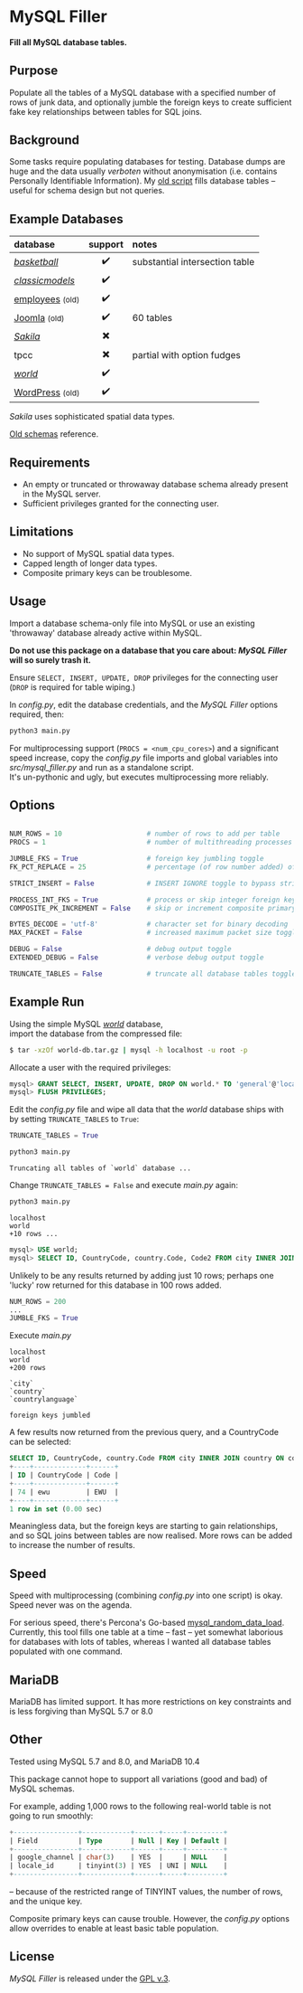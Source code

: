 
# MySQL Filler

#### Fill all MySQL database tables.


## Purpose

Populate all the tables of a MySQL database with a specified number of rows of junk data, and optionally jumble the foreign keys to create sufficient fake key relationships between tables for SQL joins.


## Background

Some tasks require populating databases for testing. Database dumps are huge and the data usually *verboten* without anonymisation (i.e. contains Personally Identifiable Information). My [old script](https://github.com/Tinram/Database-Filler) fills database tables &ndash; useful for schema design but not queries.


## Example Databases

database | support | notes |
:- | :-: | :- |
[*basketball*](https://github.com/Tinram/Database-Filler/blob/master/basketball.sql) | :heavy_check_mark: | substantial intersection table |
[*classicmodels*](https://www.mysqltutorial.org/wp-content/uploads/2018/03/mysqlsampledatabase.zip) | :heavy_check_mark: | |
[employees](https://github.com/ronaldbradford/schema/blob/master/employees.sql) <small>(old)</small> | :heavy_check_mark: | |
[Joomla](https://github.com/ronaldbradford/schema/blob/master/joomla.sql) <small>(old)</small> | :heavy_check_mark: | 60 tables |
[*Sakila*](https://dev.mysql.com/doc/index-other.html) | :heavy_multiplication_x: | |
tpcc | :heavy_multiplication_x: | partial with option fudges |
[*world*](https://dev.mysql.com/doc/index-other.html) | :heavy_check_mark: | |
[WordPress](https://github.com/ronaldbradford/schema/blob/master/wordpress.sql) <small>(old)</small> | :heavy_check_mark: | |

*Sakila* uses sophisticated spatial data types.

[Old schemas](https://github.com/ronaldbradford/schema) reference.


## Requirements

+ An empty or truncated or throwaway database schema already present in the MySQL server.
+ Sufficient privileges granted for the connecting user.


## Limitations

+ No support of MySQL spatial data types.
+ Capped length of longer data types.
+ Composite primary keys can be troublesome.


## Usage

Import a database schema-only file into MySQL or use an existing 'throwaway' database already active within MySQL.

**Do not use this package on a database that you care about: *MySQL Filler* will so surely trash it.**

Ensure `SELECT, INSERT, UPDATE, DROP` privileges for the connecting user (`DROP` is required for table wiping.)

In *config.py*, edit the database credentials, and the *MySQL Filler* options required, then:

```bash
python3 main.py
```

For multiprocessing support (`PROCS = <num_cpu_cores>`) and a significant speed increase, copy the *config.py* file imports and global variables into *src/mysql_filler.py* and run as a standalone script.  
It's un-pythonic and ugly, but executes multiprocessing more reliably.


## Options

```python

NUM_ROWS = 10                     # number of rows to add per table
PROCS = 1                         # number of multithreading processes

JUMBLE_FKS = True                 # foreign key jumbling toggle
FK_PCT_REPLACE = 25               # percentage (of row number added) of foreign keys to jumble

STRICT_INSERT = False             # INSERT IGNORE toggle to bypass strict SQL mode (warnings rather than errors)

PROCESS_INT_FKS = True            # process or skip integer foreign keys toggle (tpcc schema)
COMPOSITE_PK_INCREMENT = False    # skip or increment composite primary keys toggle (tpcc schema)

BYTES_DECODE = 'utf-8'            # character set for binary decoding
MAX_PACKET = False                # increased maximum packet size toggle (root user only)

DEBUG = False                     # debug output toggle
EXTENDED_DEBUG = False            # verbose debug output toggle

TRUNCATE_TABLES = False           # truncate all database tables toggle (instead of populating)

```


## Example Run

Using the simple MySQL [*world*](https://dev.mysql.com/doc/index-other.html) database,  
import the database from the compressed file:

```bash
$ tar -xzOf world-db.tar.gz | mysql -h localhost -u root -p
```

Allocate a user with the required privileges:

```sql
mysql> GRANT SELECT, INSERT, UPDATE, DROP ON world.* TO 'general'@'localhost' IDENTIFIED BY 'P@55w0rd';
mysql> FLUSH PRIVILEGES;
```

Edit the *config.py* file and wipe all data that the *world* database ships with by setting `TRUNCATE_TABLES` to `True`:


```python
TRUNCATE_TABLES = True
```

```bash
python3 main.py
```

    Truncating all tables of `world` database ...

Change `TRUNCATE_TABLES = False` and execute *main.py* again:

```bash
python3 main.py
```

    localhost
    world
    +10 rows ...

```sql
mysql> USE world;
mysql> SELECT ID, CountryCode, country.Code, Code2 FROM city INNER JOIN country ON country.Code = city.CountryCode;
```

Unlikely to be any results returned by adding just 10 rows; perhaps one 'lucky' row returned for this database in 100 rows added.

```python
NUM_ROWS = 200
...
JUMBLE_FKS = True
```

Execute *main.py*

    localhost
    world
    +200 rows

    `city`
    `country`
    `countrylanguage`

    foreign keys jumbled

A few results now returned from the previous query, and a CountryCode can be selected:

```sql
SELECT ID, CountryCode, country.Code FROM city INNER JOIN country ON country.Code = city.CountryCode WHERE CountryCode = 'ewu';
+----+-------------+------+
| ID | CountryCode | Code |
+----+-------------+------+
| 74 | ewu         | EWU  |
+----+-------------+------+
1 row in set (0.00 sec)
```

Meaningless data, but the foreign keys are starting to gain relationships, and so SQL joins between tables are now realised. More rows can be added to increase the number of results.


## Speed

Speed with multiprocessing (combining *config.py* into one script) is okay. Speed never was on the agenda.

For serious speed, there's Percona's Go-based [mysql_random_data_load](https://github.com/Percona-Lab/mysql_random_data_load). Currently, this tool fills one table at a time &ndash; fast &ndash; yet somewhat laborious for databases with lots of tables, whereas I wanted all database tables populated with one command.


## MariaDB

MariaDB has limited support. It has more restrictions on key constraints and is less forgiving than MySQL 5.7 or 8.0


## Other

Tested using MySQL 5.7 and 8.0, and MariaDB 10.4

This package cannot hope to support all variations (good and bad) of MySQL schemas.

For example, adding 1,000 rows to the following real-world table is not going to run smoothly:

```sql
+----------------+------------+------+-----+---------+
| Field          | Type       | Null | Key | Default |
+----------------+------------+------+-----+---------+
| google_channel | char(3)    | YES  |     | NULL    |
| locale_id      | tinyint(3) | YES  | UNI | NULL    |
+----------------+------------+------+-----+---------+
```

 &ndash; because of the restricted range of TINYINT values, the number of rows, and the unique key.

Composite primary keys can cause trouble. However, the *config.py* options allow overrides to enable at least basic table population.


## License

*MySQL Filler* is released under the [GPL v.3](https://www.gnu.org/licenses/gpl-3.0.html).
